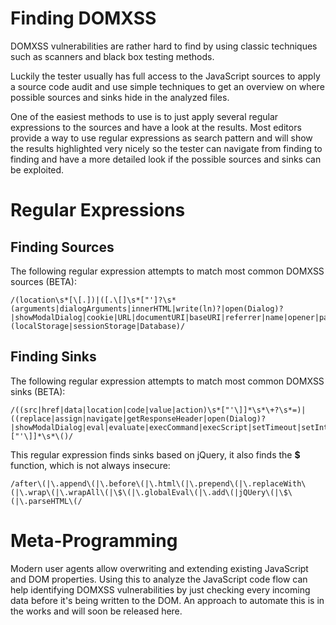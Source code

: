 # Finding DOMXSS #

DOMXSS vulnerabilities are rather hard to find by using classic techniques such as scanners and black box testing methods.

Luckily the tester usually has full access to the JavaScript sources to apply a source code audit and use simple techniques to get an overview on where possible sources and sinks hide in the analyzed files.

One of the easiest methods to use is to just apply several regular expressions to the sources and have a look at the results. Most editors provide a way to use regular expressions as search pattern and will show the results highlighted very nicely so the tester can navigate from finding to finding and have a more detailed look if the possible sources and sinks can be exploited.


# Regular Expressions #

## Finding Sources ##

The following regular expression attempts to match most common DOMXSS sources (BETA):

```
/(location\s*[\[.])|([.\[]\s*["']?\s*(arguments|dialogArguments|innerHTML|write(ln)?|open(Dialog)?|showModalDialog|cookie|URL|documentURI|baseURI|referrer|name|opener|parent|top|content|self|frames)\W)|(localStorage|sessionStorage|Database)/
```

## Finding Sinks ##

The following regular expression attempts to match most common DOMXSS sinks (BETA):

```
/((src|href|data|location|code|value|action)\s*["'\]]*\s*\+?\s*=)|((replace|assign|navigate|getResponseHeader|open(Dialog)?|showModalDialog|eval|evaluate|execCommand|execScript|setTimeout|setInterval)\s*["'\]]*\s*\()/
```

This regular expression finds sinks based on jQuery, it also finds the **$** function, which is not always insecure:

```
/after\(|\.append\(|\.before\(|\.html\(|\.prepend\(|\.replaceWith\(|\.wrap\(|\.wrapAll\(|\$\(|\.globalEval\(|\.add\(|jQUery\(|\$\(|\.parseHTML\(/
```

# Meta-Programming #

Modern user agents allow overwriting and extending existing JavaScript and DOM properties. Using this to analyze the JavaScript code flow can help identifying DOMXSS vulnerabilities by just checking every incoming data before it's being written to the DOM. An approach to automate this is in the works and will soon be released here.